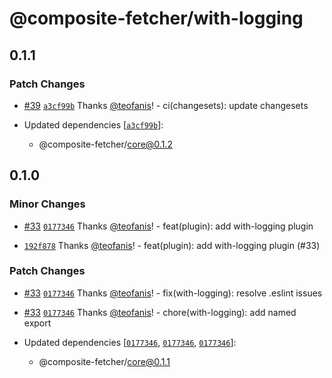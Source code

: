 # @composite-fetcher/with-logging

## 0.1.1

### Patch Changes

- [#39](https://github.com/teofanis/composite-fetcher/pull/39) [`a3cf99b`](https://github.com/teofanis/composite-fetcher/commit/a3cf99b1bcdb11420aecc452089c34229f771f29) Thanks [@teofanis](https://github.com/teofanis)! - ci(changesets): update changesets

- Updated dependencies [[`a3cf99b`](https://github.com/teofanis/composite-fetcher/commit/a3cf99b1bcdb11420aecc452089c34229f771f29)]:
  - @composite-fetcher/core@0.1.2

## 0.1.0

### Minor Changes

- [#33](https://github.com/teofanis/composite-fetcher/pull/33) [`0177346`](https://github.com/teofanis/composite-fetcher/commit/0177346ea9fe6ffba187335b52abd78544380463) Thanks [@teofanis](https://github.com/teofanis)! - feat(plugin): add with-logging plugin

- [`192f878`](https://github.com/teofanis/composite-fetcher/commit/192f8783a71d60f4759959196b6e47721624c67b) Thanks [@teofanis](https://github.com/teofanis)! - feat(plugin): add with-logging plugin (#33)

### Patch Changes

- [#33](https://github.com/teofanis/composite-fetcher/pull/33) [`0177346`](https://github.com/teofanis/composite-fetcher/commit/0177346ea9fe6ffba187335b52abd78544380463) Thanks [@teofanis](https://github.com/teofanis)! - fix(with-logging): resolve .eslint issues

- [#33](https://github.com/teofanis/composite-fetcher/pull/33) [`0177346`](https://github.com/teofanis/composite-fetcher/commit/0177346ea9fe6ffba187335b52abd78544380463) Thanks [@teofanis](https://github.com/teofanis)! - chore(with-logging): add named export

- Updated dependencies [[`0177346`](https://github.com/teofanis/composite-fetcher/commit/0177346ea9fe6ffba187335b52abd78544380463), [`0177346`](https://github.com/teofanis/composite-fetcher/commit/0177346ea9fe6ffba187335b52abd78544380463), [`0177346`](https://github.com/teofanis/composite-fetcher/commit/0177346ea9fe6ffba187335b52abd78544380463)]:
  - @composite-fetcher/core@0.1.1
